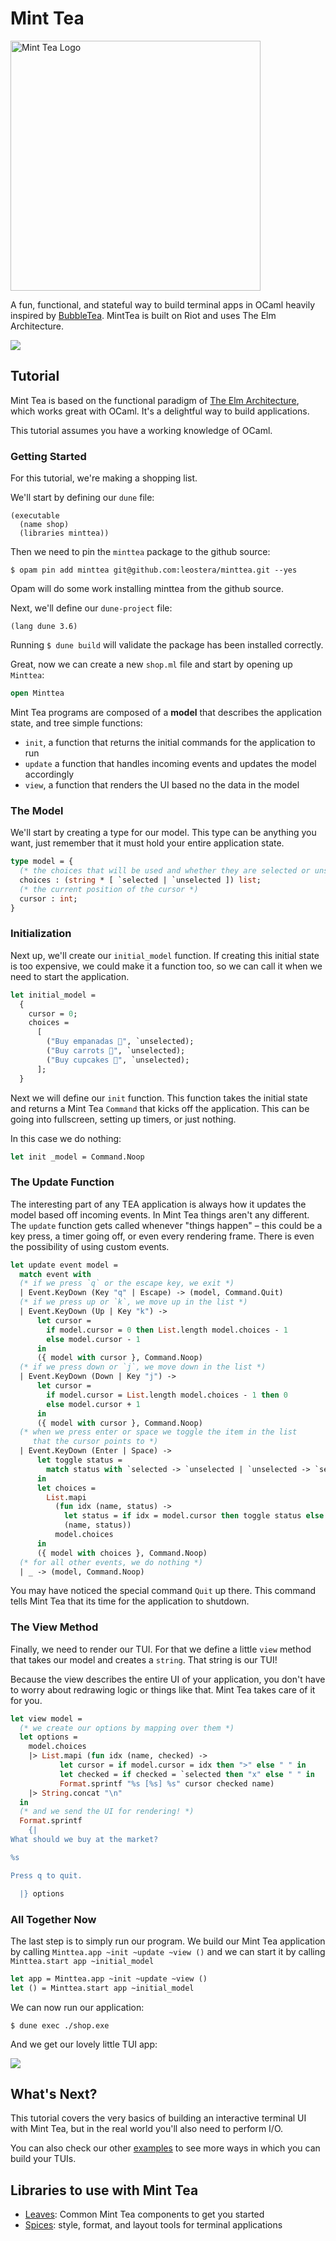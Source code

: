 # Mint Tea
<img src="https://github.com/dmmulroy/minttea/assets/2755722/e9e96e73-1f7f-4b8f-8bb1-445308dfe8bd" alt="Mint Tea Logo" width="400"/>

A fun, functional, and stateful way to build terminal apps in OCaml heavily
inspired by [BubbleTea][bubbletea]. MintTea is built on Riot and uses The Elm
Architecture.

[bubbletea]: https://github.com/charmbracelet/bubbletea

<img src="./examples/views/demo.gif"/>

## Tutorial

Mint Tea is based on the functional paradigm of [The Elm
Architecture][tea], which works great with OCaml. It's a delightful
way to build applications.

This tutorial assumes you have a working knowledge of OCaml.

[tea]: https://guide.elm-lang.org/architecture/

### Getting Started

For this tutorial, we're making a shopping list.

We'll start by defining our `dune` file:

```dune
(executable
  (name shop)
  (libraries minttea))
```

Then we need to pin the `minttea` package to the github source:

`$ opam pin add minttea git@github.com:leostera/minttea.git --yes`

Opam will do some work installing minttea from the github source.

Next, we'll define our `dune-project` file:

``` dune
(lang dune 3.6)
```

Running `$ dune build` will validate the package has been installed correctly.

Great, now we can create a new `shop.ml` file and start by opening up `Minttea`:

```ocaml
open Minttea
```

Mint Tea programs are composed of a **model** that describes the application
state, and tree simple functions:

* `init`, a function that returns the initial commands for the application to
  run
* `update` a function that handles incoming events and updates the model
  accordingly
* `view`, a function that renders the UI based no the data in the model

### The Model

We'll start by creating a type for our model. This type can be anything you
want, just remember that it must hold your entire application state.

<!-- $MDX file=./examples/basic/main.ml,part=model -->
```ocaml
type model = {
  (* the choices that will be used and whether they are selected or unselected *)
  choices : (string * [ `selected | `unselected ]) list;
  (* the current position of the cursor *)
  cursor : int;
}
```

### Initialization

Next up, we'll create our `initial_model` function. If creating this initial
state is too expensive, we could make it a function too, so we can call it when
we need to start the application.

<!-- $MDX file=./examples/basic/main.ml,part=initial_model -->
```ocaml
let initial_model =
  {
    cursor = 0;
    choices =
      [
        ("Buy empanadas 🥟", `unselected);
        ("Buy carrots 🥕", `unselected);
        ("Buy cupcakes 🧁", `unselected);
      ];
  }
```

Next we will define our `init` function. This function takes the initial state
and returns a Mint Tea `Command` that kicks off the application. This can be
going into fullscreen, setting up timers, or just nothing. 

In this case we do nothing:

<!-- $MDX file=./examples/basic/main.ml,part=init -->
```ocaml
let init _model = Command.Noop
```

### The Update Function

The interesting part of any TEA application is always how it updates the model
based off incoming events. In Mint Tea things aren't any different. The
`update` function gets called whenever "things happen" – this could be a key
press, a timer going off, or even every rendering frame. There is even the
possibility of using custom events.

<!-- $MDX file=./examples/basic/main.ml,part=update -->
```ocaml
let update event model =
  match event with
  (* if we press `q` or the escape key, we exit *)
  | Event.KeyDown (Key "q" | Escape) -> (model, Command.Quit)
  (* if we press up or `k`, we move up in the list *)
  | Event.KeyDown (Up | Key "k") ->
      let cursor =
        if model.cursor = 0 then List.length model.choices - 1
        else model.cursor - 1
      in
      ({ model with cursor }, Command.Noop)
  (* if we press down or `j`, we move down in the list *)
  | Event.KeyDown (Down | Key "j") ->
      let cursor =
        if model.cursor = List.length model.choices - 1 then 0
        else model.cursor + 1
      in
      ({ model with cursor }, Command.Noop)
  (* when we press enter or space we toggle the item in the list
     that the cursor points to *)
  | Event.KeyDown (Enter | Space) ->
      let toggle status =
        match status with `selected -> `unselected | `unselected -> `selected
      in
      let choices =
        List.mapi
          (fun idx (name, status) ->
            let status = if idx = model.cursor then toggle status else status in
            (name, status))
          model.choices
      in
      ({ model with choices }, Command.Noop)
  (* for all other events, we do nothing *)
  | _ -> (model, Command.Noop)
```

You  may have noticed the special command `Quit` up there. This command tells
Mint Tea that its time for the application to shutdown.

### The View Method

Finally, we need to render our TUI. For that we define a little `view` method
that takes our model and creates a `string`. That string is our TUI!

Because the view describes the entire UI of your application, you don't have to
worry about redrawing logic or things like that. Mint Tea takes care of it for
you.

<!-- $MDX file=./examples/basic/main.ml,part=view -->
```ocaml
let view model =
  (* we create our options by mapping over them *)
  let options =
    model.choices
    |> List.mapi (fun idx (name, checked) ->
           let cursor = if model.cursor = idx then ">" else " " in
           let checked = if checked = `selected then "x" else " " in
           Format.sprintf "%s [%s] %s" cursor checked name)
    |> String.concat "\n"
  in
  (* and we send the UI for rendering! *)
  Format.sprintf
    {|
What should we buy at the market?

%s

Press q to quit.

  |} options
```

### All Together Now

The last step is to simply run our program. We build our Mint Tea application
by calling `Minttea.app ~init ~update ~view ()` and we can start it by calling
`Minttea.start app ~initial_model`

<!-- $MDX file=./examples/basic/main.ml,part=start -->
```ocaml
let app = Minttea.app ~init ~update ~view ()
let () = Minttea.start app ~initial_model
```

We can now run our application:

`$ dune exec ./shop.exe`

And we get our lovely little TUI app:

<img src="./examples/basic/demo.gif"/>

## What's Next?

This tutorial covers the very basics of building an interactive terminal UI
with Mint Tea, but in the real world you'll also need to perform I/O.

You can also check our other [examples](./examples) to see more ways in which
you can build your TUIs.

## Libraries to use with Mint Tea

* [Leaves](./leaves): Common Mint Tea components to get you started
* [Spices](./spices): style, format, and layout tools for terminal applications
